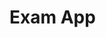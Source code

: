 # Exam App

<div style="position: relative; display: inline-block;">
    <img src="https://github.com/Mohamed-Tamer-1/Dart-Flutter/blob/main/ExamApp/ScreenShots/Screenshot_1724832488.png" width="300" style="position: absolute; z-index: 1; margin-left: 0;">
    <img src="https://github.com/Mohamed-Tamer-1/Dart-Flutter/blob/main/ExamApp/ScreenShots/Screenshot_1724832511.png" width="300" style="position: absolute; z-index: 2; margin-left: 20px;">
    <img src="https://github.com/Mohamed-Tamer-1/Dart-Flutter/blob/main/ExamApp/ScreenShots/Screenshot_1724832531.png" width="300" style="position: absolute; z-index: 3; margin-left: 40px;">
</div>
